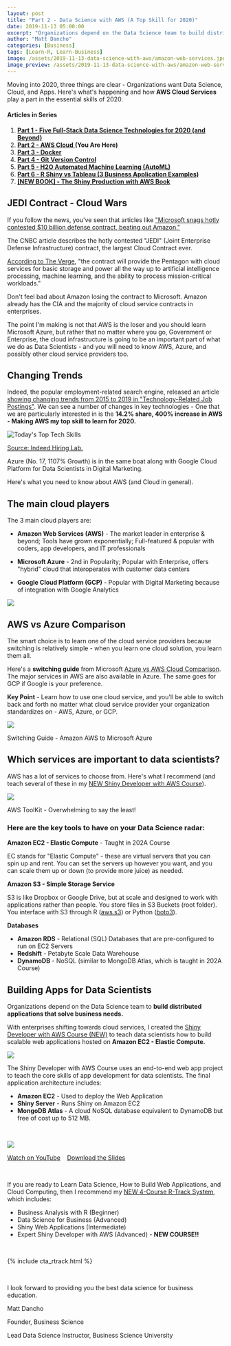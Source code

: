 ```yaml
---
layout: post
title: "Part 2 - Data Science with AWS (A Top Skill for 2020)"
date: 2019-11-13 05:00:00
excerpt: "Organizations depend on the Data Science team to build distributed applications that solve business needs. AWS provides an infrastructure to host data science products for stakeholder to access."
author: "Matt Dancho"
categories: [Business]
tags: [Learn-R, Learn-Business]
image: /assets/2019-11-13-data-science-with-aws/amazon-web-services.jpg
image_preview: /assets/2019-11-13-data-science-with-aws/amazon-web-services-preview.jpg
---
```


<p class="lead">Moving into 2020, three things are clear - Organizations want Data Science, Cloud, and Apps. Here's what's happening and how <strong>AWS Cloud Services</strong> play a part in the essential skills of 2020.</p>


#### Articles in Series

<!--
<div class="pull-right hidden-xs" style="width:50%; margin-left:20px;">
  <img class="img-responsive" src="/assets/2020-01-13-h2o/full_stack_data_science_technologies.jpg"> 
</div>
-->

1. [__Part 1 - Five Full-Stack Data Science Technologies for 2020 (and Beyond)__](https://www.business-science.io/business/2019/12/09/data-science-technologies.html) 
2. [__Part 2 - AWS Cloud__ ](https://www.business-science.io/business/2019/11/13/data-science-with-aws.html) __(You Are Here)__
3. [__Part 3 - Docker__](https://www.business-science.io/business/2019/11/22/docker-for-data-science.html) 
4. [__Part 4 - Git Version Control__](https://www.business-science.io/business/2019/12/09/git-for-apps.html) 
5. [__Part 5 - H2O Automated Machine Learning (AutoML)__](https://www.business-science.io/business/2020/01/13/five-reasons-to-learn-h2o-machine-learning.html) 
6. [__Part 6 - R Shiny vs Tableau (3 Business Application Examples)__](https://www.business-science.io/business/2020/03/09/shiny-vs-tableau.html) 
7. [__\[NEW BOOK\] - The Shiny Production with AWS Book__](https://www.business-science.io/business/2020/01/02/shiny-production-with-aws-docker-git-book.html)

## JEDI Contract - Cloud Wars

If you follow the news, you've seen that articles like ["Microsoft snags hotly contested $10 billion defense contract, beating out Amazon."](https://www.cnbc.com/2019/10/25/microsoft-wins-major-defense-cloud-contract-beating-out-amazon.html)

The CNBC article describes the hotly contested "JEDI" (Joint Enterprise Defense Infrastructure) contract, the largest Cloud Contract ever.

[According to The Verge](https://www.theverge.com/2019/10/25/20700698/microsoft-pentagon-contract-jedi-cloud-amazon-details), "the contract will provide the Pentagon with cloud services for basic storage and power all the way up to artificial intelligence processing, machine learning, and the ability to process mission-critical workloads."

Don't feel bad about Amazon losing the contract to Microsoft. Amazon already has the CIA and the majority of cloud service contracts in enterprises. 

The point I'm making is not that AWS is the loser and you should learn Microsoft Azure, but rather that no matter where you go, Government or Enterprise, the cloud infrastructure is going to be an important part of what we do as Data Scientists - and you will need to know AWS, Azure, and possibly other cloud service providers too.

## Changing Trends

Indeed, the popular employment-related search engine, released an article [showing changing trends from 2015 to 2019 in "Technology-Related Job Postings"](https://www.hiringlab.org/2019/11/19/todays-top-tech-skills/). We can see a number of changes in key technologies - One that we are particularly interested in is the __14.2% share, 400% increase in AWS - Making AWS my top skill to learn for 2020.__

![Today's Top Tech Skills](/assets/2019-11-13-data-science-with-aws/indeed_trends_aws.jpg) 

<p class="date text-center">
<a href="https://www.hiringlab.org/2019/11/19/todays-top-tech-skills/" target="_blank">Source: Indeed Hiring Lab.</a>
</p>

Azure (No. 17, 1107% Growth) is in the same boat along with Google Cloud Platform for Data Scientists in Digital Marketing. 

Here's what you need to know about AWS (and Cloud in general).

## The main cloud players

The 3 main cloud players are:

- **Amazon Web Services (AWS)** - The market leader in enterprise & beyond; Tools have grown exponentially; Full-featured & popular with coders, app developers, and IT professionals

- **Microsoft Azure** - 2nd in Popularity; Popular with Enterprise, offers "hybrid" cloud that interoperates with customer data centers

- **Google Cloud Platform (GCP)** - Popular with Digital Marketing because of integration with Google Analytics

<img src="/assets/2019-11-13-data-science-with-aws/enterprise-cloud-public-adoption.png" class="img-responsive">


## AWS vs Azure Comparison

The smart choice is to learn one of the cloud service providers because switching is relatively simple - when you learn one cloud solution, you learn them all.

Here's a **switching guide** from Microsoft [Azure vs AWS Cloud Comparison](https://docs.microsoft.com/en-us/azure/architecture/aws-professional/services). The major services in AWS are also available in Azure. The same goes for GCP if Google is your preference. 


<strong>Key Point</strong> - Learn how to use one cloud service, and you'll be able to switch back and forth no matter what cloud service provider your organization standardizes on - AWS, Azure, or GCP.

<img src="/assets/2019-11-13-data-science-with-aws/Switching-Guide-Amazon-AWS-Microsoft-Azure.jpg" class="img-responsive">
<p class="text-center small">Switching Guide - Amazon AWS to Microsoft Azure</p>


## Which services are important to data scientists?

AWS has a lot of services to choose from. Here's what I recommend (and teach several of these in my [NEW  Shiny Developer with AWS Course](https://university.business-science.io/p/expert-shiny-developer-with-aws-course-ds4b-202a-r/?coupon_code=DS4B15)). 

<img src="/assets/2019-11-13-data-science-with-aws/aws-toolkit.png" class="img-responsive">
<p class="text-center small">AWS ToolKit - Overwhelming to say the least!</p>

### Here are the key tools to have on your Data Science radar:

**Amazon EC2 - Elastic Compute** - Taught in 202A Course

EC stands for "Elastic Compute" - these are virtual servers that you can spin up and rent. You can set the servers up however you want, and you can scale them up or down (to provide more juice) as needed. 

**Amazon S3 - Simple Storage Service**

S3 is like Dropbox or Google Drive, but at scale and designed to work with applications rather than people. You store files in S3 Buckets (root folder). You interface with S3 through R ([aws.s3](https://github.com/cloudyr/aws.s3)) or Python ([boto3](https://aws.amazon.com/sdk-for-python/)). 

**Databases**

- **Amazon RDS** - Relational (SQL) Databases that are pre-configured to run on EC2 Servers
- **Redshift** - Petabyte Scale Data Warehouse
- **DynamoDB** - NoSQL (similar to MongoDB Atlas, which is taught in 202A Course)


## Building Apps for Data Scientists

Organizations depend on the Data Science team to **build distributed applications that solve business needs.**

With enterprises shifting towards cloud services, I created the [Shiny Developer with AWS Course (NEW)](https://university.business-science.io/p/expert-shiny-developer-with-aws-course-ds4b-202a-r/?coupon_code=DS4B15) to teach data scientists how to build scalable web applications hosted on **Amazon EC2 - Elastic Compute.**  

<img src="/assets/2019-11-13-data-science-with-aws/aws-data-science-application-architecture.jpg" class="img-responsive">

<br>

The Shiny Developer with AWS Course uses an end-to-end web app project to teach the core skills of app development for data scientists. The final application architecture includes:

- **Amazon EC2** - Used to deploy the Web Application
- **Shiny Server** - Runs Shiny on Amazon EC2
- **MongoDB Atlas** - A cloud NoSQL database equivalent to DynamoDB but free of cost up to 512 MB. 

<br>

<a href="https://www.youtube.com/watch?v=QCL_Z47MZdg"><img src="/assets/2019-11-13-data-science-with-aws/video-thumb.jpg" class="img-responsive"></a>

<p class="text-center small">
    <a href="https://youtu.be/QCL_Z47MZdg" class="btn btn-info btn-md">Watch on YouTube</a> 
    &nbsp;&nbsp;
    <a href="https://speakerdeck.com/mdancho84/r-plus-shiny-plus-aws" class="btn btn-info btn-md">Download the Slides</a> 
</p>

<br>

If you are ready to Learn Data Science, How to Build Web Applications, and Cloud Computing, then I recommend my [NEW 4-Course R-Track System](https://university.business-science.io/p/4-course-bundle-machine-learning-and-web-applications-r-track-101-102-201-202a/?coupon_code=DS4B15), which includes: 

- Business Analysis with R (Beginner)
- Data Science for Business (Advanced)
- Shiny Web Applications (Intermediate)
- Expert Shiny Developer with AWS (Advanced) - **NEW COURSE!!**

<br>

{% include cta_rtrack.html %}

<br>

I look forward to providing you the best data science for business education. 

Matt Dancho

Founder, Business Science

Lead Data Science Instructor, Business Science University

